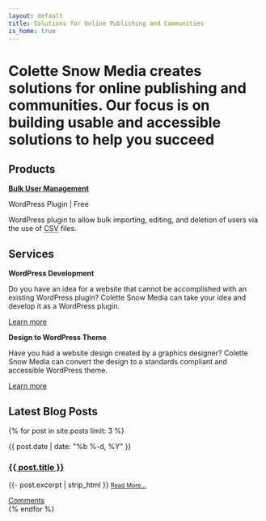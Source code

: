 ```yaml
---
layout: default
title: Solutions for Online Publishing and Communities
is_home: true
---
```

# Colette Snow Media creates solutions for online publishing and communities. Our focus is on building usable and accessible solutions to help you succeed

## Products

<div class="latest-products">

<div class="product">

<p class="product-title"><a href="/products/bulk-user-management"><strong>Bulk User Management</strong></a></p>
<p class="csm_price">WordPress Plugin | Free</p>

<p>WordPress plugin to allow bulk importing, editing, and deletion of users via the use of <abbr title="Comma Separated Value">CSV</abbr> files.</p>
</div>
</div>

## Services

<div class="latest-products">

<div class="product">

<p class="product-title"><strong>WordPress Development</strong></p>
<p>Do you have an idea for a website that cannot be accomplished with an existing WordPress plugin? Colette Snow Media can take your idea and develop it as a WordPress plugin.</p>

<p><a href="/services/#custom-wordpress-plugin-development">Learn more</a></p>
</div>
<div class="product">

<p class="product-title"><strong>Design to WordPress Theme</strong></p>
<p>Have you had a website design created by a graphics designer? Colette Snow Media can convert the design to a standards compliant and accessible WordPress theme.</p>

<p><a href="/services/#design-to-wordpress-theme-conversion">Learn more</a></p>
</div>
</div>

## Latest Blog Posts

<div class="latest-posts">
{% for post in site.posts limit: 3 %}
  <article class="post">
    <div class="post_details">
        <p>{{ post.date | date: "%b %-d, %Y" }}</p>
        <h3 class="entry-title">
            <a class="post-link" href="{{ post.url | prepend: site.baseurl }}">{{ post.title }}</a>
        </h3>
        <p>{{- post.excerpt | strip_html }}  <small><a href="{{ post.url | prepend: site.baseurl }}">Read More&hellip;</a></small></p>
        <div class="post_meta"><a href="{{ post.url | prepend: site.baseurl }}#disqus_thread">Comments</a></div>
    </div>

  </article> 
{% endfor %}
</div>
